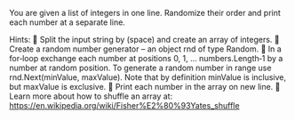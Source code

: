 You are given a list of integers in one line. Randomize their order and print each number at a separate line.

Hints:
 Split the input string by (space) and create an array of integers.
 Create a random number generator – an object rnd of type Random.
 In a for‐loop exchange each number at positions 0, 1, ... numbers.Length‐1 by a number at random
position. To generate a random number in range use rnd.Next(minValue, maxValue). Note that by
definition minValue is inclusive, but maxValue is exclusive.
 Print each number in the array on new line.
 Learn more about how to shuffle an array at: https://en.wikipedia.org/wiki/Fisher%E2%80%93Yates_shuffle
